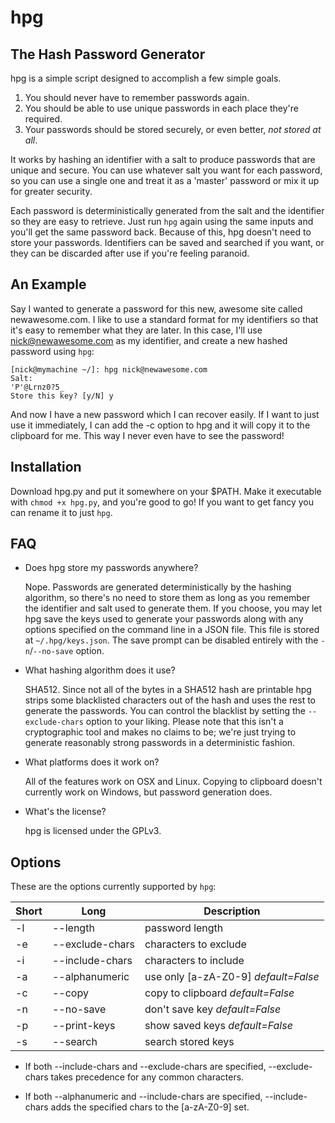 # hpg
## The Hash Password Generator

hpg is a simple script designed to accomplish a few simple goals.

1. You should never have to remember passwords again.
2. You should be able to use unique passwords in each place they're required.
3. Your passwords should be stored securely, or even better, *not stored at all*.

It works by hashing an identifier with a salt to produce passwords
that are unique and secure. You can use whatever salt you want for
each password, so you can use a single one and treat it as a 'master'
password or mix it up for greater security.

Each password is deterministically generated from the salt and the
identifier so they are easy to retrieve. Just run ```hpg``` again
using the same inputs and you'll get the same password back. Because
of this, hpg doesn't need to store your passwords. Identifiers can be
saved and searched if you want, or they can be discarded after use if
you're feeling paranoid.

## An Example

Say I wanted to generate a password for this new, awesome site called
newawesome.com. I like to use a standard format for my identifiers so
that it's easy to remember what they are later. In this case, I'll use
nick@newawesome.com as my identifier, and create a new hashed password
using ```hpg```:

    [nick@mymachine ~/]: hpg nick@newawesome.com
    Salt: 
    'P'@Lrnz0?5_
    Store this key? [y/N] y

And now I have a new password which I can recover easily. If I want to
just use it immediately, I can add the -c option to hpg and it will
copy it to the clipboard for me. This way I never even have to see the
password!

## Installation

Download hpg.py and put it somewhere on your $PATH. Make it executable
with ```chmod +x hpg.py```, and you're good to go! If you want to get
fancy you can rename it to just ```hpg```.

## FAQ

+ Does hpg store my passwords anywhere?

  Nope. Passwords are generated deterministically by the hashing
  algorithm, so there's no need to store them as long as you remember
  the identifier and salt used to generate them. If you choose, you
  may let hpg save the keys used to generate your passwords along with
  any options specified on the command line in a JSON file. This file
  is stored at ```~/.hpg/keys.json```. The save prompt can be disabled
  entirely with the ```-n```/```--no-save``` option.

* What hashing algorithm does it use?

  SHA512. Since not all of the bytes in a SHA512 hash are printable
  hpg strips some blacklisted characters out of the hash and uses the
  rest to generate the passwords. You can control the blacklist by
  setting the ```--exclude-chars``` option to your liking. Please note
  that this isn't a cryptographic tool and makes no claims to be;
  we're just trying to generate reasonably strong passwords in a
  deterministic fashion.

* What platforms does it work on?

  All of the features work on OSX and Linux. Copying to clipboard
  doesn't currently work on Windows, but password generation does.

* What's the license?

  hpg is licensed under the GPLv3.

## Options
These are the options currently supported by ```hpg```:

| Short | Long             | Description                              |
|-------|------------------|------------------------------------------|
|  -l   | --length         | password length                          |
|  -e   | --exclude-chars  | characters to exclude                    |
|  -i   | --include-chars  | characters to include                    |
|  -a   | --alphanumeric   | use only [a-zA-Z0-9] *default=False*     |
|  -c   | --copy           | copy to clipboard *default=False*        |
|  -n   | --no-save        | don't save key *default=False*           |
|  -p   | --print-keys     | show saved keys *default=False*          |
|  -s   | --search         | search stored keys                       |

* If both --include-chars and --exclude-chars are specified,
  --exclude-chars takes precedence for any common characters.

* If both --alphanumeric and --include-chars are specified,
  --include-chars adds the specified chars to the [a-zA-Z0-9] set.
